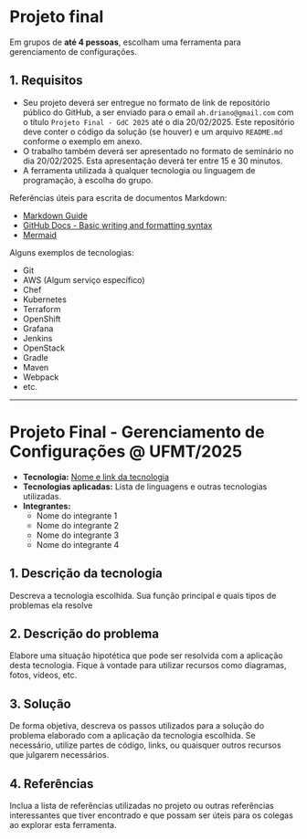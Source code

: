 # Projeto final

Em grupos de **até 4 pessoas**, escolham uma ferramenta para gerenciamento de configurações.

## 1. Requisitos
- Seu projeto deverá ser entregue no formato de link de repositório público do GitHub, a ser enviado para o email `ah.driano@gmail.com` com o título `Projeto Final - GdC 2025` até o dia 20/02/2025. Este repositório deve conter o código da solução (se houver) e um arquivo `README.md` conforme o exemplo em anexo.
- O trabalho também deverá ser apresentado no formato de seminário no dia 20/02/2025. Esta apresentação deverá ter entre 15 e 30 minutos.
- A ferramenta utilizada à qualquer tecnologia ou linguagem de programação, à escolha do grupo.

Referências úteis para escrita de documentos Markdown:
- [Markdown Guide](https://www.markdownguide.org/basic-syntax/)
- [GitHub Docs - Basic writing and formatting syntax](https://docs.github.com/en/get-started/writing-on-github/getting-started-with-writing-and-formatting-on-github/basic-writing-and-formatting-syntax)
- [Mermaid](https://mermaid.js.org/intro/)

Alguns exemplos de tecnologias:
- Git
- AWS (Algum serviço específico)
- Chef
- Kubernetes
- Terraform
- OpenShift
- Grafana
- Jenkins
- OpenStack
- Gradle
- Maven
- Webpack
- etc.

---

# Projeto Final - Gerenciamento de Configurações @ UFMT/2025

- **Tecnologia:** [Nome e link da tecnologia](http://google.com)
- **Tecnologias aplicadas:** Lista de linguagens e outras tecnologias utilizadas.
- **Integrantes:**
  - Nome do integrante 1
  - Nome do integrante 2
  - Nome do integrante 3
  - Nome do integrante 4

## 1. Descrição da tecnologia

Descreva a tecnologia escolhida. Sua função principal e quais tipos de problemas ela resolve

## 2. Descrição do problema

Elabore uma situação hipotética que pode ser resolvida com a aplicação desta tecnologia. Fique à vontade para utilizar recursos como diagramas, fotos, vídeos, etc.

## 3. Solução

De forma objetiva, descreva os passos utilizados para a solução do problema elaborado com a aplicação da tecnologia escolhida. Se necessário, utilize partes de código, links, ou quaisquer outros recursos que julgarem necessários.

## 4. Referências

Inclua a lista de referências utilizadas no projeto ou outras referências interessantes que tiver encontrado e que possam ser úteis para os colegas ao explorar esta ferramenta.
